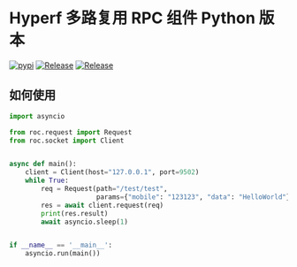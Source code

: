 # Hyperf 多路复用 RPC 组件 Python 版本

[![pypi](https://img.shields.io/badge/PyPi-Passed-green?logo=python)](https://pypi.org/project/roc-py/)
[![Release](https://github.com/hyperf/roc-py/actions/workflows/release.yml/badge.svg)](https://github.com/hyperf/roc-py/actions/workflows/release.yml)
[![Release](https://img.shields.io/github/release/hyperf/roc-py)](https://github.com/hyperf/roc-py/releases)

## 如何使用

```python
import asyncio

from roc.request import Request
from roc.socket import Client


async def main():
    client = Client(host="127.0.0.1", port=9502)
    while True:
        req = Request(path="/test/test",
                      params={"mobile": "123123", "data": "HelloWorld"})
        res = await client.request(req)
        print(res.result)
        await asyncio.sleep(1)


if __name__ == '__main__':
    asyncio.run(main())

```
